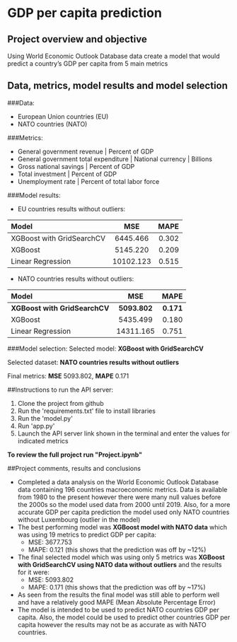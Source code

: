 # GDP per capita prediction
## Project overview and objective
Using World Economic Outlook Database data create a model that would predict a country’s GDP per capita from 5 main metrics

## Data, metrics, model results and model selection

###Data:
* European Union countries (EU)
* NATO countries (NATO)

###Metrics:
* General government revenue | Percent of GDP
* General government total expenditure | National currency | Billions
* Gross national savings | Percent of GDP
* Total investment | Percent of GDP
* Unemployment rate | Percent of total labor force

###Model results:
* EU countries results without outliers:

|Model                      | MSE      | MAPE  |
|:--------------------------|:--------:| -----:|
| XGBoost with GridSearchCV | 6445.466 | 0.302 |
| XGBoost                   | 5145.220 | 0.209 |
| Linear Regression         | 10102.123| 0.515 |

* NATO countries results without outliers:

|Model                      | MSE      | MAPE  |
|:--------------------------|:--------:| -----:|
|**XGBoost with GridSearchCV**|**5093.802**|**0.171**|
| XGBoost                   | 5435.499 | 0.180 |
| Linear Regression         | 14311.165| 0.751 |


###Model selection:
Selected model: **XGBoost with GridSearchCV**

Selected dataset: **NATO countries results without outliers**

Final metrics: **MSE** 5093.802, **MAPE** 0.171

##Instructions to run the API server:
1. Clone the project from github
2. Run the 'requirements.txt' file to install libraries
3. Run the 'model.py'
4. Run 'app.py' 
5. Launch the API server link shown in the terminal and enter the values for indicated metrics

**To review the full project run "Project.ipynb"**

##Project comments, results and conclusions
* Completed a data analysis on the World Economic Outlook Database data containing 196 countries macroeconomic metrics. Data is available from 1980 to the present however there were many null values before the 2000s
so the model used data from 2000 until 2019. Also, for a more accurate  GDP per capita prediction the model used only NATO countries without Luxembourg (outlier in the model)
* The best performing model was **XGBoost model with NATO data** which was using 19 metrics to predict GDP per capita:
  * MSE: 3677.753
  * MAPE: 0.121 (this shows that the prediction was off by ~12%)
* The final selected model which was using only 5 metrics was **XGBoost with GridSearchCV using NATO data without outliers** and the results for it were:
  * MSE: 5093.802
  * MAPE: 0.171 (this shows that the prediction was off by ~17%)
* As seen from the results the final model was still able to perform well and have a relatively good MAPE (Mean Absolute Percentage Error)
* The model is intended to be used to predict NATO countries GDP per capita. Also, the model could be used to predict other countries GDP per capita however the results may not be as accurate as with NATO countries.